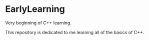 # EarlyLearning
Very beginning of C++ learning.

This repository is dedicated to me learning all of the basics of C++.
